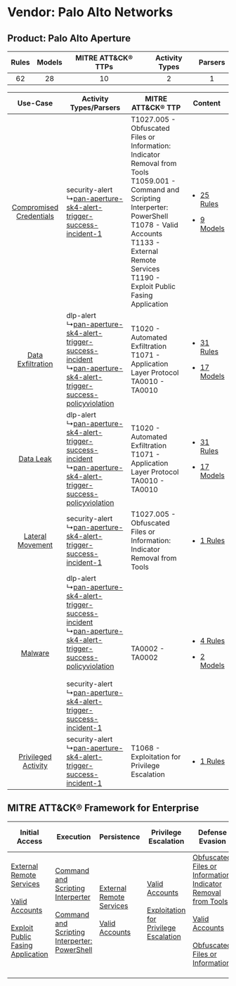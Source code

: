 Vendor: Palo Alto Networks
==========================
Product: Palo Alto Aperture
---------------------------
| Rules | Models | MITRE ATT&CK® TTPs | Activity Types | Parsers |
|:-----:|:------:|:------------------:|:--------------:|:-------:|
|  62   |   28   |         10         |       2        |    1    |

|    Use-Case    | Activity Types/Parsers    | MITRE ATT&CK® TTP    | Content    |
|:----:| ---- | ---- | ---- |
| [Compromised Credentials](../../../UseCases/uc_compromised_credentials.md) |  security-alert<br> ↳[pan-aperture-sk4-alert-trigger-success-incident-1](Ps/pC_panaperturesk4alerttriggersuccessincident1.md)<br>    | T1027.005 - Obfuscated Files or Information: Indicator Removal from Tools<br>T1059.001 - Command and Scripting Interperter: PowerShell<br>T1078 - Valid Accounts<br>T1133 - External Remote Services<br>T1190 - Exploit Public Fasing Application<br> | [<ul><li>25 Rules</li></ul><ul><li>9 Models</li></ul>](RM/r_m_palo_alto_networks_palo_alto_aperture_Compromised_Credentials.md) |
|       [Data Exfiltration](../../../UseCases/uc_data_exfiltration.md)       |  dlp-alert<br> ↳[pan-aperture-sk4-alert-trigger-success-incident](Ps/pC_panaperturesk4alerttriggersuccessincident.md)<br> ↳[pan-aperture-sk4-alert-trigger-success-policyviolation](Ps/pC_panaperturesk4alerttriggersuccesspolicyviolation.md)<br>    | T1020 - Automated Exfiltration<br>T1071 - Application Layer Protocol<br>TA0010 - TA0010<br>    | [<ul><li>31 Rules</li></ul><ul><li>17 Models</li></ul>](RM/r_m_palo_alto_networks_palo_alto_aperture_Data_Exfiltration.md)      |
|    [Data Leak](../../../UseCases/uc_data_leak.md)    |  dlp-alert<br> ↳[pan-aperture-sk4-alert-trigger-success-incident](Ps/pC_panaperturesk4alerttriggersuccessincident.md)<br> ↳[pan-aperture-sk4-alert-trigger-success-policyviolation](Ps/pC_panaperturesk4alerttriggersuccesspolicyviolation.md)<br>    | T1020 - Automated Exfiltration<br>T1071 - Application Layer Protocol<br>TA0010 - TA0010<br>    | [<ul><li>31 Rules</li></ul><ul><li>17 Models</li></ul>](RM/r_m_palo_alto_networks_palo_alto_aperture_Data_Leak.md)    |
|        [Lateral Movement](../../../UseCases/uc_lateral_movement.md)        |  security-alert<br> ↳[pan-aperture-sk4-alert-trigger-success-incident-1](Ps/pC_panaperturesk4alerttriggersuccessincident1.md)<br>    | T1027.005 - Obfuscated Files or Information: Indicator Removal from Tools<br>    | [<ul><li>1 Rules</li></ul>](RM/r_m_palo_alto_networks_palo_alto_aperture_Lateral_Movement.md)    |
|    [Malware](../../../UseCases/uc_malware.md)    |  dlp-alert<br> ↳[pan-aperture-sk4-alert-trigger-success-incident](Ps/pC_panaperturesk4alerttriggersuccessincident.md)<br> ↳[pan-aperture-sk4-alert-trigger-success-policyviolation](Ps/pC_panaperturesk4alerttriggersuccesspolicyviolation.md)<br><br> security-alert<br> ↳[pan-aperture-sk4-alert-trigger-success-incident-1](Ps/pC_panaperturesk4alerttriggersuccessincident1.md)<br> | TA0002 - TA0002<br>    | [<ul><li>4 Rules</li></ul><ul><li>2 Models</li></ul>](RM/r_m_palo_alto_networks_palo_alto_aperture_Malware.md)    |
|     [Privileged Activity](../../../UseCases/uc_privileged_activity.md)     |  security-alert<br> ↳[pan-aperture-sk4-alert-trigger-success-incident-1](Ps/pC_panaperturesk4alerttriggersuccessincident1.md)<br>    | T1068 - Exploitation for Privilege Escalation<br>    | [<ul><li>1 Rules</li></ul>](RM/r_m_palo_alto_networks_palo_alto_aperture_Privileged_Activity.md)    |

MITRE ATT&CK® Framework for Enterprise
--------------------------------------
| Initial Access                                                                                                                                                                                                                         | Execution                                                                                                                                                                                    | Persistence                                                                                                                                      | Privilege Escalation                                                                                                                                          | Defense Evasion                                                                                                                                                                                                                                                               | Credential Access | Discovery | Lateral Movement | Collection | Command and Control                                                             | Exfiltration                                                                | Impact |
| -------------------------------------------------------------------------------------------------------------------------------------------------------------------------------------------------------------------------------------- | -------------------------------------------------------------------------------------------------------------------------------------------------------------------------------------------- | ------------------------------------------------------------------------------------------------------------------------------------------------ | ------------------------------------------------------------------------------------------------------------------------------------------------------------- | ----------------------------------------------------------------------------------------------------------------------------------------------------------------------------------------------------------------------------------------------------------------------------- | ----------------- | --------- | ---------------- | ---------- | ------------------------------------------------------------------------------- | --------------------------------------------------------------------------- | ------ |
| [External Remote Services](https://attack.mitre.org/techniques/T1133)<br><br>[Valid Accounts](https://attack.mitre.org/techniques/T1078)<br><br>[Exploit Public Fasing Application](https://attack.mitre.org/techniques/T1190)<br><br> | [Command and Scripting Interperter](https://attack.mitre.org/techniques/T1059)<br><br>[Command and Scripting Interperter: PowerShell](https://attack.mitre.org/techniques/T1059/001)<br><br> | [External Remote Services](https://attack.mitre.org/techniques/T1133)<br><br>[Valid Accounts](https://attack.mitre.org/techniques/T1078)<br><br> | [Valid Accounts](https://attack.mitre.org/techniques/T1078)<br><br>[Exploitation for Privilege Escalation](https://attack.mitre.org/techniques/T1068)<br><br> | [Obfuscated Files or Information: Indicator Removal from Tools](https://attack.mitre.org/techniques/T1027/005)<br><br>[Valid Accounts](https://attack.mitre.org/techniques/T1078)<br><br>[Obfuscated Files or Information](https://attack.mitre.org/techniques/T1027)<br><br> |                   |           |                  |            | [Application Layer Protocol](https://attack.mitre.org/techniques/T1071)<br><br> | [Automated Exfiltration](https://attack.mitre.org/techniques/T1020)<br><br> |        |